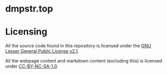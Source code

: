 # dmpstr.top

# Licensing
All the source code found in this repository is licensed under the [GNU Lesser General Public License v2.1](https://spdx.org/licenses/LGPL-2.1.html).

All the webpage content and markdown content (excluding this) is licensed under [CC-BY-NC-SA-1.0](https://spdx.org/licenses/CC-BY-NC-SA-1.0.html).
